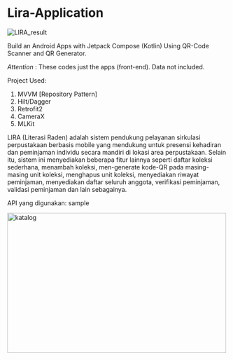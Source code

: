 # Lira-Application
![LIRA_result](https://user-images.githubusercontent.com/36807013/215308962-093a3b83-0aad-434f-a3d0-3c0b27e4de57.jpg)

Build an Android Apps with Jetpack Compose (Kotlin) Using QR-Code Scanner and QR Generator. 

*Attention* : These codes just the apps (front-end). Data not included.

Project Used:
1. MVVM [Repository Pattern]
2. Hilt/Dagger
3. Retrofit2
4. CameraX
5. MLKit

LIRA (Literasi Raden) adalah sistem pendukung pelayanan sirkulasi perpustakaan berbasis mobile yang mendukung untuk presensi kehadiran dan peminjaman individu secara mandiri di lokasi area perpustakaan. Selain itu, sistem ini menyediakan beberapa fitur lainnya seperti daftar koleksi sederhana, menambah koleksi, men-generate kode-QR pada masing-masing unit koleksi, menghapus unit koleksi, menyediakan riwayat peminjaman, menyediakan daftar seluruh anggota, verifikasi peminjaman, validasi peminjaman dan lain sebagainya.

API yang digunakan: sample

<img alt="katalog" src="https://user-images.githubusercontent.com/36807013/217808908-459a4959-0a2c-4c15-8f61-ef2a30fc4173.png" width="500" height="320"> 


